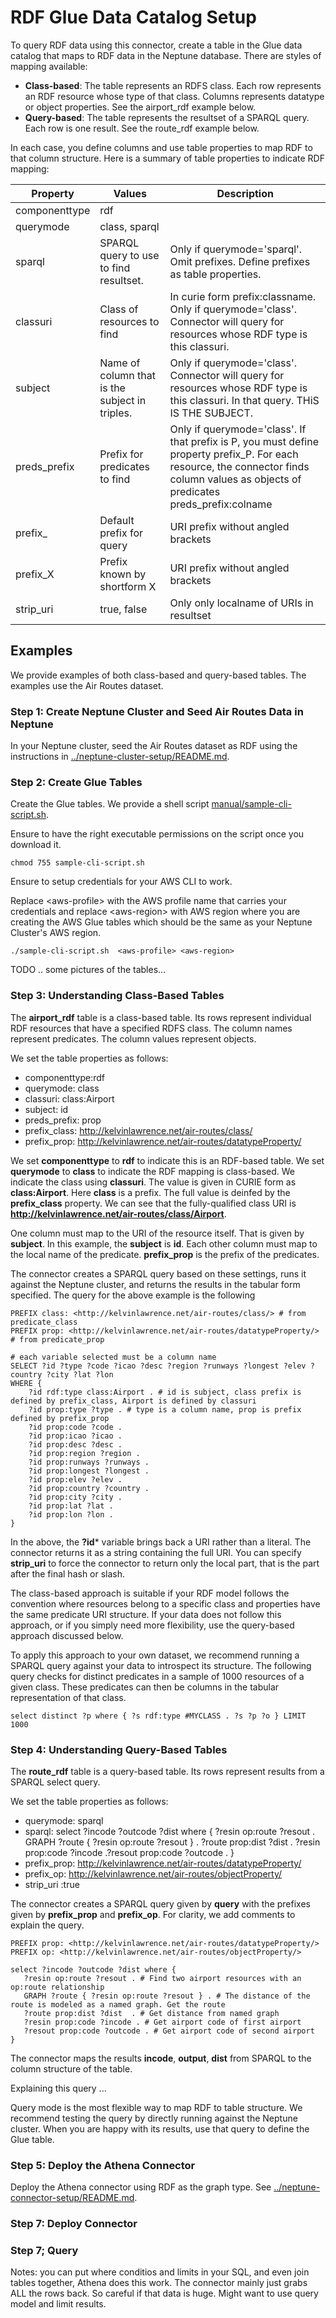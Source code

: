 # RDF Glue Data Catalog Setup

To query RDF data using this connector, create a table in the Glue data catalog that maps to RDF data in the Neptune database. There are styles of mapping available:

- **Class-based**: The table represents an RDFS class. Each row represents an RDF resource whose type of that class. Columns represents datatype or object properties. See the airport_rdf example below.
- **Query-based**: The table represents the resultset of a SPARQL query. Each row is one result. See the route_rdf example below.

In each case, you define columns and use table properties to map RDF to that column structure. Here is a summary of table properties to indicate RDF mapping:

|Property|Values|Description|
|--------|------|-----------|
|componenttype|rdf||
|querymode|class, sparql||
|sparql|SPARQL query to use to find resultset.|Only if querymode='sparql'. Omit prefixes. Define prefixes as table properties.|
|classuri|Class of resources to find|In curie form prefix:classname. Only if querymode='class'. Connector will query for resources whose RDF type is this classuri.|
|subject|Name of column that is the subject in triples.|Only if querymode='class'. Connector will query for resources whose RDF type is this classuri. In that query. THiS IS THE SUBJECT.|
|preds_prefix|Prefix for predicates to find|Only if querymode='class'. If that prefix is P, you must define property prefix_P. For each resource, the connector finds column values as objects of predicates preds_prefix:colname|
|prefix_|Default prefix for query| URI prefix without angled brackets|
|prefix_X|Prefix known by shortform X| URI prefix without angled brackets|
|strip_uri|true, false|Only only localname of URIs in resultset|

## Examples
We provide examples of both class-based and query-based tables. The examples use the Air Routes dataset. 

### Step 1: Create Neptune Cluster and Seed Air Routes Data in Neptune
In your Neptune cluster, seed the Air Routes dataset as RDF using the instructions in [../neptune-cluster-setup/README.md](../neptune-cluster-setup/README.md). 

### Step 2: Create Glue Tables
Create the Glue tables. We provide a shell script [manual/sample-cli-script.sh](manual/sample-cli-script.sh). 

Ensure to have the right executable permissions on the script once you download it.

```
chmod 755 sample-cli-script.sh
```
Ensure to setup credentials for your AWS CLI to work.

Replace &lt;aws-profile> with the AWS profile name that carries your credentials and replace &lt;aws-region> with AWS region where you are creating the 
AWS Glue tables which should be the same as your Neptune Cluster's AWS region.

```
./sample-cli-script.sh  <aws-profile> <aws-region>

```
TODO .. some pictures of the tables...

### Step 3: Understanding Class-Based Tables
The **airport_rdf** table is a class-based table. Its rows represent individual RDF resources that have a specified RDFS class. The column names represent predicates. The column values represent objects. 

We set the table properties as follows:
- componenttype:rdf
- querymode: class
- classuri: class:Airport
- subject: id
- preds_prefix: prop
- prefix_class: http://kelvinlawrence.net/air-routes/class/
- prefix_prop: http://kelvinlawrence.net/air-routes/datatypeProperty/

We set **componenttype** to **rdf** to indicate this is an RDF-based table. We set **querymode** to **class** to indicate the RDF mapping is class-based. We indicate the class using **classuri**. The value is given in CURIE form as **class:Airport**. Here **class** is a prefix. The full value is deinfed by the **prefix_class** property. We can see that the fully-qualified class URI is **http://kelvinlawrence.net/air-routes/class/Airport**.

One column must map to the URI of the resource itself. That is given by **subject**. In this example, the **subject** is **id**. Each other column must map to the local name of the predicate. **prefix_prop** is the prefix of the predicates.

The connector creates a SPARQL query based on these settings, runs it against the Neptune cluster, and returns the results in the tabular form specified. The query for the above example is the following

```
PREFIX class: <http://kelvinlawrence.net/air-routes/class/> # from predicate_class
PREFIX prop: <http://kelvinlawrence.net/air-routes/datatypeProperty/> # from predicate_prop

# each variable selected must be a column name
SELECT ?id ?type ?code ?icao ?desc ?region ?runways ?longest ?elev ?country ?city ?lat ?lon
WHERE {
    ?id rdf:type class:Airport . # id is subject, class prefix is defined by prefix_class, Airport is defined by classuri
    ?id prop:type ?type . # type is a column name, prop is prefix defined by prefix_prop
    ?id prop:code ?code .
    ?id prop:icao ?icao .
    ?id prop:desc ?desc .
    ?id prop:region ?region .
    ?id prop:runways ?runways .
    ?id prop:longest ?longest .
    ?id prop:elev ?elev .
    ?id prop:country ?country .
    ?id prop:city ?city .
    ?id prop:lat ?lat .
    ?id prop:lon ?lon .
}
```
In the above, the **?id*** variable brings back a URI rather than a literal. The connector returns it as a string containing the full URI. You can specify **strip_uri** to force the connector to return only the local part, that is the part after the final hash or slash. 

The class-based approach is suitable if your RDF model follows the convention where resources belong to a specific class and properties have the same predicate URI structure. If your data does not follow this approach, or if you simply need more flexibility, use the query-based approach discussed below.

To apply this approach to your own dataset, we recommend running a SPARQL query against your data to introspect its structure. The following query checks for distinct predicates in a sample of 1000 resources of a given class. These predicates can then be columns in the tabular representation of that class.

```
select distinct ?p where { ?s rdf:type #MYCLASS . ?s ?p ?o } LIMIT 1000
```
### Step 4: Understanding Query-Based Tables
The **route_rdf** table is a query-based table. Its rows represent results from a SPARQL select query.

We set the table properties as follows:
- querymode: sparql
- sparql: select ?incode ?outcode ?dist where {  ?resin op:route ?resout . GRAPH ?route { ?resin op:route ?resout } .  ?route prop:dist ?dist  . ?resin prop:code ?incode .?resout prop:code ?outcode . }
- prefix_prop: http://kelvinlawrence.net/air-routes/datatypeProperty/
- prefix_op: http://kelvinlawrence.net/air-routes/objectProperty/
- strip_uri :true

The connector creates a SPARQL query given by **query** with the prefixes given by **prefix_prop** and **prefix_op**. For clarity, we add comments to explain the query.

```
PREFIX prop: <http://kelvinlawrence.net/air-routes/datatypeProperty/>
PREFIX op: <http://kelvinlawrence.net/air-routes/objectProperty/>

select ?incode ?outcode ?dist where {
   ?resin op:route ?resout . # Find two airport resources with an op:route relationship
   GRAPH ?route { ?resin op:route ?resout } . # The distance of the route is modeled as a named graph. Get the route
   ?route prop:dist ?dist  . # Get distance from named graph
   ?resin prop:code ?incode . # Get airport code of first airport
   ?resout prop:code ?outcode . # Get airport code of second airport
}
```
The connector maps the results **incode**, **output**, **dist** from SPARQL to the column structure of the table.

Explaining this query ...

Query mode is the most flexible way to map RDF to table structure. We recommend testing the query by directly running against the Neptune cluster. When you are happy with its results, use that query to define the Glue table. 


### Step 5: Deploy the Athena Connector
Deploy the Athena connector using RDF as the graph type. See [../neptune-connector-setup/README.md](../neptune-connector-setup/README.md). 

### Step 7: Deploy Connector

### Step 7; Query
Notes: you can put where conditios and limits in your SQL, and even join tables together, Athena does this work. The connector mainly just grabs ALL the rows back. So careful if that data is huge. Might want to use query model and limit results.

